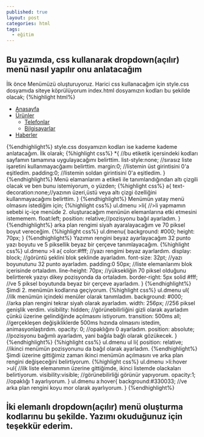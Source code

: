 ```yaml
---
published: true
layout: post
categories: html
tags:
  - eğitim
---
```

## Bu yazımda, css kullanarak dropdown(açılır) menü nasıl yapılır onu anlatacağım
İlk önce Menümüzü oluşturuyoruz. Harici css kullanacağım için style.css dosyamıda siteye köprülüyorum
index.html dosyamızın kodları bu şekilde olacak;
{%highlight html%}
<html>
  <head>
    <link rel="stylesheet" href="style.css">
  </head>
  <body>
    <ul class="dmenu">
      <li><a href="#">Anasayfa</a></li>
      <li><a href="#">Ürünler</a>
      <ul>
        <li><a href="#">Telefonlar</a></li>
        <li><a href="#">Bilgisayarlar</a></li>
       </ul>
       </li>
      <li><a href="#">Haberler</a></li>
    </ul>
  </body>
</html>  
{%endhighlight%}
style.css dosyamızın kodları ise kademe kademe anlatacağım.
İlk olarak;
{%highlight css%}
*{ //bu etiketik içersindeki kodları sayfamın tamamına uygulayacağımı belirttim. 
list-style:none; //sırasız liste işaretini kullanmayacğaımı belirttim.
margin:0; //listemin üst girintisini 0'a eşitledim.
padding:0; //listemin soldan girintisini 0'a eşitledim.
}
{%endhighlight%}
Menü elamanlarım a etikeli ile tanımlandığından altı çizgili olacak ve ben bunu istemiyorum, o yüzden;
{%highlight css%}
a{
text-decoration:none;//yazının üzeri,üstü veya altı çizgi özelliğini kullanmayacağımı belirttim.
}
{%endhighlight%}
Menümün yatay menü olmasını istediğim için;
{%highlight css%}
ul.dmenu >li{ //>li yapmamın sebebi iç-içe menüde 2. oluşturacağım menünün elemanlarına etki etmesini istememem.
  float:left;
  position: relative;//pozisyonu bağıl ayarladım.
}
{%endhighlight%}
arka plan rengimi siyah ayaralayacağım ve 70 piksel boyut vereceğim.
{%highlight css%}
ul.dmenu{
  background: #000;
  height: 70px;
}
{%endhighlight%}
Yazımın rengini beyaz ayarlayacağım 32 punto yazı boyutu ve 5 piksellik beyaz bir çerçeve tanımlayacağım.
{%highlight css%}
ul.dmenu >li a{
  color:#fff; //yazı rengimi beyaz ayarlardım.
  display: block; //görüntü şeklini blok şeklinde ayarladım.
  font-size: 32pt; //yazı boyunutunu 32 punto ayarladım.
  padding:0 50px; //liste elemanlarımı blok içerisinde ortaladım.
  line-height: 70px; //yüksekliğin 70 piksel olduğunu belirtterek yazıyı dikey pozisyonda da ortaladım.
  border-right: 5px solid #fff; //ve 5 piksel boyutunda beyaz bir çerçeve ayarladım.
}
{%endhighlight%}
Şimdi 2. menümün kodlarına geçiyorum.
{%highlight css%}
ul.dmenu ul{ //ilk menümün içindeki menüler olarak tanımladım.
  background: #000; //arka plan rengini tekrar siyah olarak ayarladım.
  width: 256px; //256 piksel genişlik verdim.
  visibility: hidden; //görünebilirliğini gizli olarak ayarladım çünkü üzerine gelindiğinde açılmasını istiyorum.
  transition: 500ms all; //gerçekleşen değişikliklerde 500ms hızında olmasını istedim, animasyonlaştırdım.
  opacity: 0; //opaklığını 0 ayarladım.
  position: absolute; //pozisyonu bağımlı ayarladım, yani bağıla bağlı olarak gözükecek.
}
{%endhighlight%}
{%highlight css%}
ul.dmenu ul li{
  position: relative; //ikinci menümün pozisyonunu da bağıl olarak ayarladım.
{%endhighlight%}
Şimdi üzerine gittiğimiz zaman ikinci menümün açılmasını ve arka plan rengini değişeceğini belirtiyorum.
{%highlight css%}
ul.dmenu >li:hover >ul{ //ilk liste elemanımın üzerine gittiğimde, ikinci listemde olackaları belirtiyorum.
visibility:visible; //görünebilirliği görünür yapıyorum.
opacity:1; //opaklığı 1 ayarlıyorum.
}
ul.dmenu a:hover{
  background:#330033; //ve arka plan rengini koyu mor olarak ayarlıyorum.
}
{%endhighlight%}

## İki elemanlı dropdown(açılır) menü oluşturma kodlarınu bu şekilde. Yazımı okuduğunuz için teşekkür ederim.
